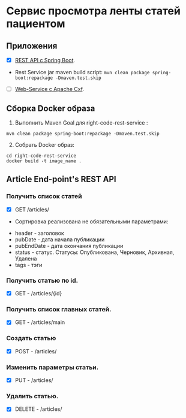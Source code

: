 # Cервис просмотра ленты статей пациентом
## Приложения
- [x] [REST API с Spring Boot](http://172.16.132.94:3000/students-2023-3-2/back/src/branch/main/right-code-rest-service).
- Rest Service jar maven build script:
```mvn clean package spring-boot:repackage -Dmaven.test.skip```
- [ ] [Web-Service с Apache Cxf](http://172.16.132.94:3000/students-2023-3-2/back/src/branch/main/right-code-web-service).


## Cборка Docker образа
1) Выполнить Maven Goal для right-code-rest-service : 
```
mvn clean package spring-boot:repackage -Dmaven.test.skip
```
2) Собрать Docker образ: 
```
cd right-code-rest-service  
docker build -t image_name .
 ```

## Article End-point's REST API
### Получить список статей
- [x] GET /articles/ 
* Сортировка реализована не обязательными параметрами:
- header - заголовок
- pubDate - дата начала публикации
- pubEndDate - дата окончания публикации
- status - статус. Статусы: Опубликована, Черновик, Архивная, Удалена
- tags - тэги
### Получить статью по id.
- [x] GET - /articles/{id}
### Получить список главных статей.
- [x] GET - /articles/main 
### Создать статью
- [x] POST - /articles/
### Изменить параметры статьи.
- [x] PUT - /articles/ 
### Удалить статью.
- [x] DELETE - /articles/ 